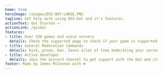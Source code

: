 ```yaml
---
home: true
heroImage: /images/DSS-BOT-LARGE.PNG
tagline: Get help with using DSS-bot and it's features.
actionText: Get Started →
actionLink: /guide/
features:
- title: Over 250 games and voice servers
  details: Check the supported page to check if your game is supported!
- title: General Moderation Commands
  details: Kick, prune, ban. Saves allot of time moderating your server
- title: Active developer
  details: Join the discord channel to get support with the bot and its features.Also request any new features in the issues page or on the discord.
footer: Made by James McConnon with ❤️
---
```

